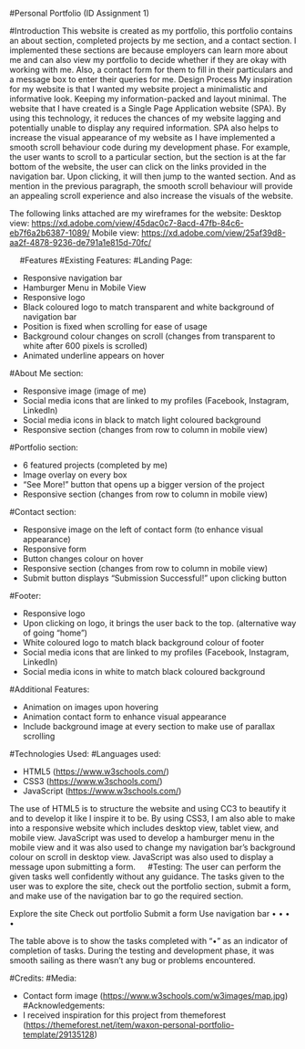 #Personal Portfolio (ID Assignment 1)

#Introduction
This website is created as my portfolio, this portfolio contains an about section, completed projects by me section, and a contact section. I implemented these sections are because employers can learn more about me and can also view my portfolio to decide whether if they are okay with working with me. Also, a contact form for them to fill in their particulars and a message box to enter their queries for me.
Design Process
My inspiration for my website is that I wanted my website project a minimalistic and informative look. Keeping my information-packed and layout minimal. The website that I have created is a Single Page Application website (SPA). By using this technology, it reduces the chances of my website lagging and potentially unable to display any required information. SPA also helps to increase the visual appearance of my website as I have implemented a smooth scroll behaviour code during my development phase.
For example, the user wants to scroll to a particular section, but the section is at the far bottom of the website, the user can click on the links provided in the navigation bar. Upon clicking, it will then jump to the wanted section. And as mention in the previous paragraph, the smooth scroll behaviour will provide an appealing scroll experience and also increase the visuals of the website.

The following links attached are my wireframes for the website:
Desktop view: https://xd.adobe.com/view/45dac0c7-8acd-47fb-84c6-eb7f6a2b6387-1089/
Mobile view: https://xd.adobe.com/view/25af39d8-aa2f-4878-9236-de791a1e815d-70fc/



 
#Features
#Existing Features:
#Landing Page:
-	Responsive navigation bar
-	Hamburger Menu in Mobile View
-	Responsive logo
-	Black coloured logo to match transparent and white background of navigation bar
-	Position is fixed when scrolling for ease of usage
-	Background colour changes on scroll (changes from transparent to white after 600 pixels is scrolled)
-	Animated underline appears on hover

#About Me section:
-	Responsive image (image of me)
-	Social media icons that are linked to my profiles (Facebook, Instagram, LinkedIn)
-	Social media icons in black to match light coloured background
-	Responsive section (changes from row to column in mobile view)

#Portfolio section:
-	6 featured projects (completed by me)
-	Image overlay on every box
-	“See More!” button that opens up a bigger version of the project
-	Responsive section (changes from row to column in mobile view)

#Contact section:
-	Responsive image on the left of contact form (to enhance visual appearance)
-	Responsive form
-	Button changes colour on hover
-	Responsive section (changes from row to column in mobile view)
-	Submit button displays “Submission Successful!” upon clicking button 

#Footer:
-	Responsive logo
-	Upon clicking on logo, it brings the user back to the top. (alternative way of going “home”)
-	White coloured logo to match black background colour of footer
-	Social media icons that are linked to my profiles (Facebook, Instagram, LinkedIn)
-	Social media icons in white to match black coloured background

#Additional Features:
-	Animation on images upon hovering
-	Animation contact form to enhance visual appearance
-	Include background image at every section to make use of parallax scrolling

#Technologies Used:
#Languages used:
-	HTML5 (https://www.w3schools.com/)
-	CSS3 (https://www.w3schools.com/)
-	JavaScript (https://www.w3schools.com/)

The use of HTML5 is to structure the website and using CC3 to beautify it and to develop it like I inspire it to be. By using CSS3, I am also able to make into a responsive website which includes desktop view, tablet view, and mobile view. JavaScript was used to develop a hamburger menu in the mobile view and it was also used to change my navigation bar’s background colour on scroll in desktop view. JavaScript was also used to display a message upon submitting a form.
 
#Testing:
The user can perform the given tasks well confidently without any guidance. The tasks given to the user was to explore the site, check out the portfolio section, submit a form, and make use of the navigation bar to go the required section.

Explore the site	Check out portfolio	Submit a form	Use navigation bar
•	•	•	•

The table above is to show the tasks completed with “•” as an indicator of completion of tasks.
During the testing and development phase, it was smooth sailing as there wasn’t any bug or problems encountered.

#Credits:
#Media:
-	Contact form image (https://www.w3schools.com/w3images/map.jpg)
#Acknowledgements:
-	I received inspiration for this project from themeforest (https://themeforest.net/item/waxon-personal-portfolio-template/29135128)

